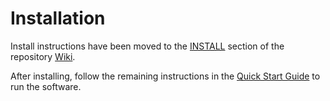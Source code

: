 # Installation

Install instructions have been moved to the [INSTALL](https://github.com/SHIBgreenNetwork/shibgreen-blockchain/wiki/INSTALL) section of the repository [Wiki](https://github.com/SHIBgreenNetwork/shibgreen-blockchain/wiki).

After installing, follow the remaining instructions in the
[Quick Start Guide](https://github.com/SHIBgreenNetwork/shibgreen-blockchain/wiki/Quick-Start-Guide)
to run the software.
